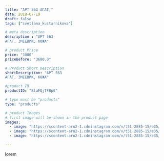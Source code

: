 ```yaml
---
title: "АРТ 563 АГАТ,"
date: 2018-07-19
draft: false
tags: ["svetlana_kustarnikova"]

# meta description
description : "АРТ 563
АГАТ, ЗМЕЕВИК, КОЖА"

# product Price
price: "3000"
priceBefore: "3600.0"

# Product Short Description
shortDescription: "АРТ 563
АГАТ, ЗМЕЕВИК, КОЖА"

#product ID
productID: "BlaFQjTFBp0"

# type must be "products"
type: "products"

# product Images
# first image will be shown in the product page
images:
  - image: "https://scontent-arn2-1.cdninstagram.com/v/t51.2885-15/e35/37089335_263339747804178_2236952330786308096_n.jpg?se=7&tp=1&_nc_ht=scontent-arn2-1.cdninstagram.com&_nc_cat=106&_nc_ohc=WbBe1WxltY8AX_HPUP6&oh=91bdcd436c98e594b398618641f2da7f&oe=606C88BE&ig_cache_key=MTgyNjc5NTMwMTM5NDk4NTEyMg%3D%3D.2"
  - image: "https://scontent-arn2-1.cdninstagram.com/v/t51.2885-15/e35/36913138_256571034930527_8252594267000668160_n.jpg?se=7&tp=1&_nc_ht=scontent-arn2-1.cdninstagram.com&_nc_cat=111&_nc_ohc=duE5WSadmEYAX-4k1eW&oh=d6d740cf165a82892c5e22fd83c71f31&oe=606A1885&ig_cache_key=MTgyNjc5NTMxNzExNTQ1NjI0Mw%3D%3D.2"
  - image: "https://scontent-arn2-1.cdninstagram.com/v/t51.2885-15/e35/36706278_219657332088328_1507354304795639808_n.jpg?se=7&tp=1&_nc_ht=scontent-arn2-1.cdninstagram.com&_nc_cat=104&_nc_ohc=F-DCxnqFTbYAX9Mjq6q&oh=eb14312b032f0849160126dbaaba390f&oe=606C18F7&ig_cache_key=MTgyNjc5NTMzMzEzNzUzMjMzOA%3D%3D.2"

---
```

lorem
